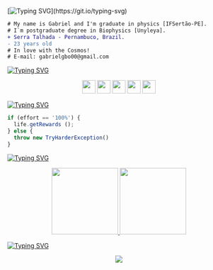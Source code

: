 [![Typing SVG](https://readme-typing-svg.herokuapp.com?font=Prompt&pause=1000&color=fded00&size=35&center=true&vCenter=true&width=1000&lines=Hello%2C+Word!)](https://git.io/typing-svg)

```diff
# My name is Gabriel and I'm graduate in physics [IFSertão-PE].
# I`m postgraduate degree in Biophysics [Unyleya].
+ Serra Talhada - Pernambuco, Brazil.
- 23 years old
# In love with the Cosmos!
# E-mail: gabrielgbo00@gmail.com
```

[![Typing SVG](https://readme-typing-svg.herokuapp.com?font=Prompt&pause=1000&color=fded00&size=35&center=true&vCenter=true&width=1000&lines=Languages+and+Tools)](https://git.io/typing-svg)

<p align="center">
  <img height='30em' src="https://icongr.am/devicon/html5-original.svg?size=100&color=currentColor" />
  <img height='30em' src="https://icongr.am/devicon/css3-original.svg?size=100&color=currentColor" />
  <img height='30em' src="https://icongr.am/devicon/javascript-original.svg?size=100&color=currentColor" />
  <img height='30em' src="https://icongr.am/devicon/visualstudio-plain.svg?size=100&color=currentColor" />
  <img height='30em' src="https://icongr.am/devicon/git-original.svg?size=100&color=currentColor" />

</p>

[![Typing SVG](https://readme-typing-svg.herokuapp.com?font=Prompt&pause=1000&color=fded00&size=35&center=true&vCenter=true&width=1000&lines=How+I+Live)](https://git.io/typing-svg)

```javascript
if (effort == '100%') {
  life.getRewards ();
} else {
  throw new TryHarderException()
} 
```

[![Typing SVG](https://readme-typing-svg.herokuapp.com?font=Prompt&pause=1000&color=fded00&size=35&center=true&vCenter=true&width=1000&lines=Statistics)](https://git.io/typing-svg)

<div>
 
 <!-- [![Top Langs](https://github-readme-stats.vercel.app/api/top-langs/?username=Gabriel-Oliveiraa&layout=compact)](https://github.com/anuraghazra/github-readme-stats) -->
  <a href="https://github.com/Gabriel-Oliveiraa">
    
<p align="center">   
<img height="150em" src="https://github-readme-stats-sigma-five.vercel.app/api/top-langs/?username=Gabriel-Oliveiraa&layout=compact&langs_count=14&theme=graywhite&show_icons=true"/>
<img height="150em" src="https://github-readme-stats-sigma-five.vercel.app/api?username=Gabriel-Oliveiraa&show_icons=true&theme=graywhite&show_icons=true&include_all_commits=true&count_private=true"/>
</p>

[![Typing SVG](https://readme-typing-svg.herokuapp.com?font=Prompt&pause=1000&color=fded00&size=35&center=true&vCenter=true&width=1000&lines=Visitors)](https://git.io/typing-svg)

<div align="center">  
<p align="center"><img align="center" src="https://profile-counter.glitch.me/{Gabriel-Oliveiraa}/count.svg" /></p> 

